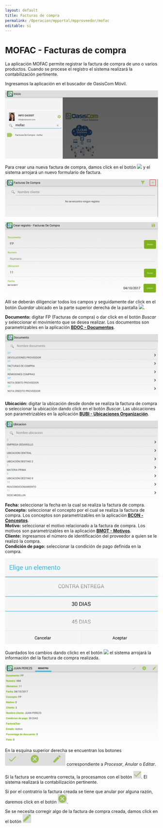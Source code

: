 ```yaml
---
layout: default
title: Facturas de compra
permalink: /Operacion/mpportal/mpproveedor/mofac
editable: si
---
```


# MOFAC - Facturas de compra

La aplicación MOFAC permite registrar la factura de compra de uno o varios productos. Cuando se procese el registro el sistema realizará la contabilización pertinente.  

Ingresamos la aplicación en el buscador de OasisCom Móvil.

![](mofac.png)

Para crear una nueva factura de compra, damos click en el botón ![](mas.png) y el sistema arrojará un nuevo formulario de factura.  

![](mofac1.png)

![](mofac2.png)

Allí se deberán diligenciar todos los campos y seguidamente dar click en el botón _Guardar_ ubicado en la parte superior derecha de la pantalla ![](guardar.png).  

**Documento:** digitar FP (Facturas de compra) o dar click en el botón _Buscar_ y seleccionar el movimiento que se desea realizar.  Los documentos son parametrizables en la aplicación [**BDOC - Documentos**](http://docs.oasiscom.com/Operacion/common/bsistema/bdoc).  

![](mofac3.png)

**Ubicación:** digitar la ubicación desde donde se realiza la factura de compra o seleccionar la ubicación dando click en el botón _Buscar_. Las ubicaciones son parametrizables en la aplicación [**BUBI - Ubicaciones Organización**](http://docs.oasiscom.com/Operacion/common/borgan/bubi).  

![](mofac4.png)

**Fecha:** seleccionar la fecha en la cual se realiza la factura de compra.  
**Concepto:** seleccionar el concepto por el cual se realiza la factura de compra. Los conceptos son parametrizables en la aplicación [**BCON - Conceptos**](http://docs.oasiscom.com/Operacion/common/bsistema/bcon).  
**Motivo:** seleccionar el motivo relacionado a la factura de compra. Los motivos son parametrizables en la aplicación [**BMOT - Motivos**](http://docs.oasiscom.com/Operacion/common/bsistema/bmot).  
**Cliente:** ingresamos el número de identificación del proveedor a quien se le realizó la compra.  
**Condición de pago:** seleccionar la condición de pago definida en la compra.  

![](mofac5.png)

Guardados los cambios dando clickc en el botón ![](guardar.png) el sistema arrojará la información del la factura de compra realizada.  

![](mofac6.png)

En la esquina superior derecha se encuentran los botones ![](mofac7.png) correspondiente a _Procesar_, _Anular_ o _Editar_.  

Si la factura se encuentra correcta, la procesamos con el botón ![](mofac8.png). El sistema realizará la contabilización pertinente.  

Si por el contratrio la factura creada se tiene que anular por alguna razón, daremos click en el botón ![](anular.png).  

Se se necesita corregir algo de la factura de compra creada, damos click en el botón ![](mofac9.png)



